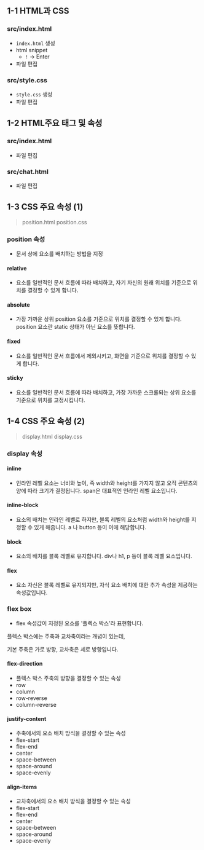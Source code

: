 ## 1-1 HTML과 CSS

### src/index.html

- `index.html` 생성
- html snippet
  - `!` -> Enter
- 파일 편집

### src/style.css

- `style.css` 생성
- 파일 편집

## 1-2 HTML주요 태그 및 속성

### src/index.html

- 파일 편집

### src/chat.html

- 파일 편집

## 1-3 CSS 주요 속성 (1)

> position.html
> position.css

### position 속성

- 문서 상에 요소를 배치하는 방법을 지정

#### relative

- 요소를 일반적인 문서 흐름에 따라 배치하고, 자기 자신의 원래 위치를 기준으로 위치를 결정할 수 있게 합니다.

#### absolute

- 가장 가까운 상위 position 요소를 기준으로 위치를 결정할 수 있게 합니다. position 요소란 static 상태가 아닌 요소를 뜻합니다.

#### fixed

- 요소를 일반적인 문서 흐름에서 제외시키고, 화면을 기준으로 위치를 결정할 수 있게 합니다.

#### sticky

- 요소를 일반적인 문서 흐름에 따라 배치하고, 가장 가까운 스크롤되는 상위 요소를 기준으로 위치를 고정시킵니다.

## 1-4 CSS 주요 속성 (2)

> display.html
> display.css

### display 속성

#### inline

- 인라인 레벨 요소는 너비와 높이, 즉 width와 height를 가지지 않고 오직 콘텐츠의 양에 따라 크기가 결정됩니다. span은 대표적인 인라인 레벨 요소입니다.

#### inline-block

- 요소의 배치는 인라인 레벨로 하지만, 블록 레벨의 요소처럼 width와 height를 지정할 수 있게 해줍니다. a 나 button 등이 이에 해당합니다.

#### block

- 요소의 배치를 블록 레벨로 유지합니다. div나 h1, p 등이 블록 레벨 요소입니다.

#### flex

- 요소 자신은 블록 레벨로 유지되지만, 자식 요소 배치에 대한 추가 속성을 제공하는 속성값입니다.

### flex box

- flex 속성값이 지정된 요소를 '플렉스 박스'라 표현합니다.

플렉스 박스에는 주축과 교차축이라는 개념이 있는데,

기본 주축은 가로 방향, 교차축은 세로 방향입니다.

#### flex-direction

- 플렉스 박스 주축의 방향을 결정할 수 있는 속성
- row
- column
- row-reverse
- column-reverse

#### justify-content

- 주축에서의 요소 배치 방식을 결정할 수 있는 속성
- flex-start
- flex-end
- center
- space-between
- space-around
- space-evenly

#### align-items

- 교차축에서의 요소 배치 방식을 결정할 수 있는 속성
- flex-start
- flex-end
- center
- space-between
- space-around
- space-evenly
